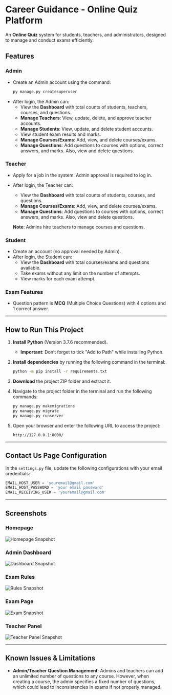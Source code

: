 
# Career Guidance - Online Quiz Platform

An **Online Quiz** system for students, teachers, and administrators, designed to manage and conduct exams efficiently.

## Features

### **Admin**
- Create an Admin account using the command:
  ```bash
  py manage.py createsuperuser
  ```
- After login, the Admin can:
  - View the **Dashboard** with total counts of students, teachers, courses, and questions.
  - **Manage Teachers**: View, update, delete, and approve teacher accounts.
  - **Manage Students**: View, update, and delete student accounts.
  - View student exam results and marks.
  - **Manage Courses/Exams**: Add, view, and delete courses/exams.
  - **Manage Questions**: Add questions to courses with options, correct answers, and marks. Also, view and delete questions.

### **Teacher**
- Apply for a job in the system. Admin approval is required to log in.
- After login, the Teacher can:
  - View the **Dashboard** with total counts of students, courses, and questions.
  - **Manage Courses/Exams**: Add, view, and delete courses/exams.
  - **Manage Questions**: Add questions to courses with options, correct answers, and marks. Also, view and delete questions.

  **Note**: Admins hire teachers to manage courses and questions.

### **Student**
- Create an account (no approval needed by Admin).
- After login, the Student can:
  - View the **Dashboard** with total courses/exams and questions available.
  - Take exams without any limit on the number of attempts.
  - View marks for each exam attempt.

### **Exam Features**
- Question pattern is **MCQ** (Multiple Choice Questions) with 4 options and 1 correct answer.

---

## How to Run This Project

1. **Install Python** (Version 3.7.6 recommended).
   - **Important**: Don’t forget to tick "Add to Path" while installing Python.
   
2. **Install dependencies** by running the following command in the terminal:
   ```bash
   python -m pip install -r requirements.txt
   ```

3. **Download** the project ZIP folder and extract it.

4. Navigate to the project folder in the terminal and run the following commands:

   ```bash
   py manage.py makemigrations
   py manage.py migrate
   py manage.py runserver
   ```

5. Open your browser and enter the following URL to access the project:
   ```
   http://127.0.0.1:8000/
   ```

---

## Contact Us Page Configuration

In the `settings.py` file, update the following configurations with your email credentials:

```python
EMAIL_HOST_USER = 'youremail@gmail.com'
EMAIL_HOST_PASSWORD = 'your email password'
EMAIL_RECEIVING_USER = 'youremail@gmail.com'
```

---

## Screenshots

### Homepage
![Homepage Snapshot](link-to-homepage-screenshot)

### Admin Dashboard
![Dashboard Snapshot](link-to-dashboard-screenshot)

### Exam Rules
![Rules Snapshot](link-to-rules-screenshot)

### Exam Page
![Exam Snapshot](link-to-exam-screenshot)

### Teacher Panel
![Teacher Panel Snapshot](link-to-teacher-panel-screenshot)

---

## Known Issues & Limitations
- **Admin/Teacher Question Management**: Admins and teachers can add an unlimited number of questions to any course. However, when creating a course, the admin specifies a fixed number of questions, which could lead to inconsistencies in exams if not properly managed.
